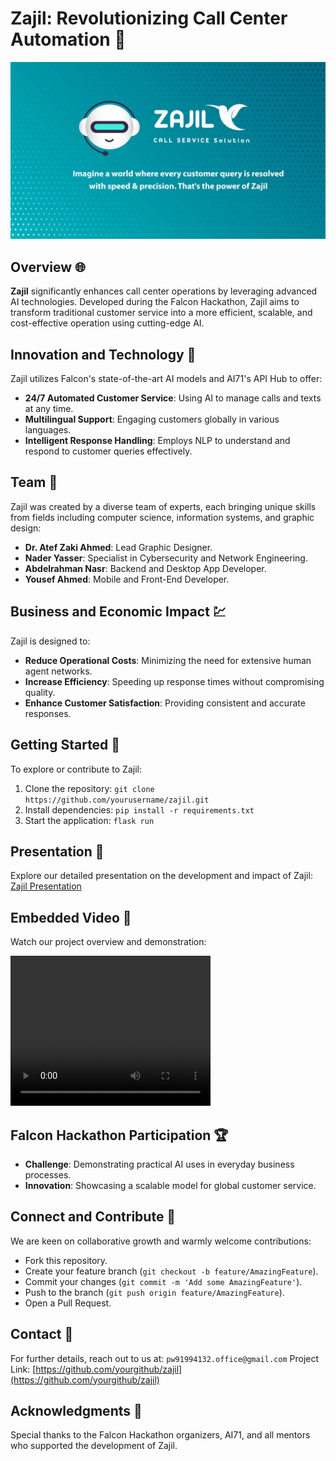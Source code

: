 # Zajil: Revolutionizing Call Center Automation 🚀

![Zajil Project Cover](cover.png) <!-- Assuming the image is stored in the assets folder -->

## Overview 🌐
**Zajil** significantly enhances call center operations by leveraging advanced AI technologies. Developed during the Falcon Hackathon, Zajil aims to transform traditional customer service into a more efficient, scalable, and cost-effective operation using cutting-edge AI.

## Innovation and Technology 🔧
Zajil utilizes Falcon's state-of-the-art AI models and AI71's API Hub to offer:
- **24/7 Automated Customer Service**: Using AI to manage calls and texts at any time.
- **Multilingual Support**: Engaging customers globally in various languages.
- **Intelligent Response Handling**: Employs NLP to understand and respond to customer queries effectively.

## Team 👥
Zajil was created by a diverse team of experts, each bringing unique skills from fields including computer science, information systems, and graphic design:
- **Dr. Atef Zaki Ahmed**: Lead Graphic Designer.
- **Nader Yasser**: Specialist in Cybersecurity and Network Engineering.
- **Abdelrahman Nasr**: Backend and Desktop App Developer.
- **Yousef Ahmed**: Mobile and Front-End Developer.

## Business and Economic Impact 💹
Zajil is designed to:
- **Reduce Operational Costs**: Minimizing the need for extensive human agent networks.
- **Increase Efficiency**: Speeding up response times without compromising quality.
- **Enhance Customer Satisfaction**: Providing consistent and accurate responses.

## Getting Started 🚀
To explore or contribute to Zajil:
1. Clone the repository: `git clone https://github.com/yourusername/zajil.git`
2. Install dependencies: `pip install -r requirements.txt`
3. Start the application: `flask run`

## Presentation 📄
Explore our detailed presentation on the development and impact of Zajil: [Zajil Presentation](./Zajil.pdf)

## Embedded Video 🎥
Watch our project overview and demonstration:

<video width="320" height="240" controls>
  <source src="./video.mp4" type="video/mp4">
Your browser does not support the video tag.
</video>


## Falcon Hackathon Participation 🏆
- **Challenge**: Demonstrating practical AI uses in everyday business processes.
- **Innovation**: Showcasing a scalable model for global customer service.

## Connect and Contribute 🤝
We are keen on collaborative growth and warmly welcome contributions:
- Fork this repository.
- Create your feature branch (`git checkout -b feature/AmazingFeature`).
- Commit your changes (`git commit -m 'Add some AmazingFeature'`).
- Push to the branch (`git push origin feature/AmazingFeature`).
- Open a Pull Request.

## Contact 📧
For further details, reach out to us at: `pw91994132.office@gmail.com`
Project Link: [https://github.com/yourgithub/zajil](https://github.com/yourgithub/zajil)

## Acknowledgments 👏
Special thanks to the Falcon Hackathon organizers, AI71, and all mentors who supported the development of Zajil.
